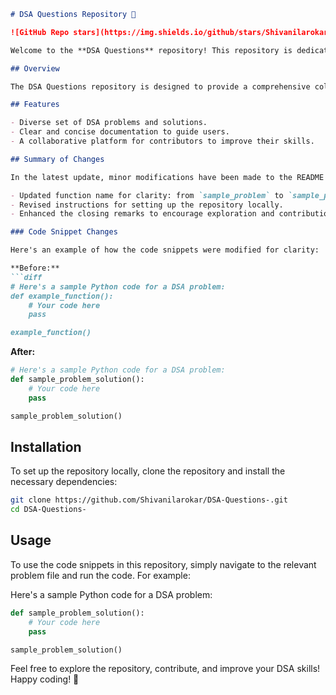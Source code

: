 ```markdown
# DSA Questions Repository 🚀

![GitHub Repo stars](https://img.shields.io/github/stars/Shivanilarokar/DSA-Questions-) ![GitHub forks](https://img.shields.io/github/forks/Shivanilarokar/DSA-Questions-) ![GitHub issues](https://img.shields.io/github/issues/Shivanilarokar/DSA-Questions-)

Welcome to the **DSA Questions** repository! This repository is dedicated to providing solutions and resources for various Data Structures and Algorithms (DSA) problems. It's a great place to enhance your coding skills and contribute to the community.

## Overview

The DSA Questions repository is designed to provide a comprehensive collection of DSA problems, with each problem including a solution, explanations, and examples to help you understand the concepts better.

## Features

- Diverse set of DSA problems and solutions.
- Clear and concise documentation to guide users.
- A collaborative platform for contributors to improve their skills.

## Summary of Changes

In the latest update, minor modifications have been made to the README file to enhance clarity and improve the overall presentation. Key changes include:

- Updated function name for clarity: from `sample_problem` to `sample_problem_solution`.
- Revised instructions for setting up the repository locally.
- Enhanced the closing remarks to encourage exploration and contribution.

### Code Snippet Changes

Here's an example of how the code snippets were modified for clarity:

**Before:**
```diff
# Here's a sample Python code for a DSA problem:
def example_function():
    # Your code here
    pass

example_function()
```

**After:**
```python
# Here's a sample Python code for a DSA problem:
def sample_problem_solution():
    # Your code here
    pass

sample_problem_solution()
```

## Installation

To set up the repository locally, clone the repository and install the necessary dependencies:

```bash
git clone https://github.com/Shivanilarokar/DSA-Questions-.git
cd DSA-Questions-
```

## Usage

To use the code snippets in this repository, simply navigate to the relevant problem file and run the code. For example:

Here's a sample Python code for a DSA problem:

```python
def sample_problem_solution():
    # Your code here
    pass

sample_problem_solution()
```

Feel free to explore the repository, contribute, and improve your DSA skills! Happy coding! 🚀
```
